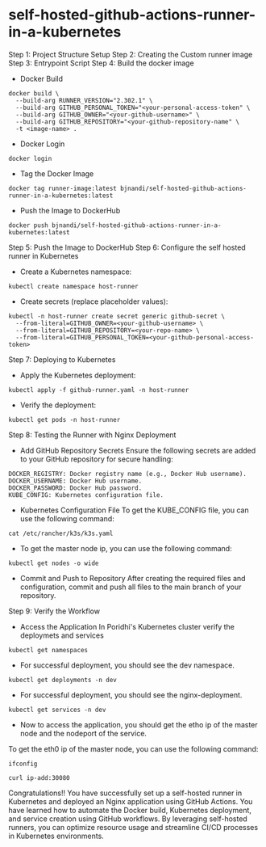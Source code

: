 # self-hosted-github-actions-runner-in-a-kubernetes

Step 1: Project Structure Setup
Step 2: Creating the Custom runner image
Step 3: Entrypoint Script
Step 4: Build the docker image
- Docker Build
```
docker build \
  --build-arg RUNNER_VERSION="2.302.1" \
  --build-arg GITHUB_PERSONAL_TOKEN="<your-personal-access-token" \
  --build-arg GITHUB_OWNER="<your-github-username>" \
  --build-arg GITHUB_REPOSITORY="<your-github-repository-name" \
  -t <image-name> .
```

- Docker Login
```
docker login
```
- Tag the Docker Image
```
docker tag runner-image:latest bjnandi/self-hosted-github-actions-runner-in-a-kubernetes:latest
```
- Push the Image to DockerHub
```
docker push bjnandi/self-hosted-github-actions-runner-in-a-kubernetes:latest
```
Step 5: Push the Image to DockerHub
Step 6: Configure the self hosted runner in Kubernetes
- Create a Kubernetes namespace:
```
kubectl create namespace host-runner
```
- Create secrets (replace placeholder values):
```
kubectl -n host-runner create secret generic github-secret \
  --from-literal=GITHUB_OWNER=<your-github-username> \
  --from-literal=GITHUB_REPOSITORY=<your-repo-name> \
  --from-literal=GITHUB_PERSONAL_TOKEN=<your-github-personal-access-token>
```
Step 7: Deploying to Kubernetes
- Apply the Kubernetes deployment:
```
kubectl apply -f github-runner.yaml -n host-runner
```
- Verify the deployment:
```
kubectl get pods -n host-runner
```
Step 8: Testing the Runner with Nginx Deployment

- Add GitHub Repository Secrets
Ensure the following secrets are added to your GitHub repository for secure handling:
```
DOCKER_REGISTRY: Docker registry name (e.g., Docker Hub username).
DOCKER_USERNAME: Docker Hub username.
DOCKER_PASSWORD: Docker Hub password.
KUBE_CONFIG: Kubernetes configuration file.
```

- Kubernetes Configuration File
To get the KUBE_CONFIG file, you can use the following command:
```
cat /etc/rancher/k3s/k3s.yaml
```
- To get the master node ip, you can use the following command:
```
kubectl get nodes -o wide
```
- Commit and Push to Repository
After creating the required files and configuration, commit and push all files to the main branch of your repository.

Step 9: Verify the Workflow
- Access the Application
In Poridhi's Kubernetes cluster verify the deploymets and services
```
kubectl get namespaces
````
- For successful deployment, you should see the dev namespace.
```
kubectl get deployments -n dev
```
- For successful deployment, you should see the nginx-deployment.
```
kubectl get services -n dev
```
- Now to access the application, you should get the etho ip of the master node and the nodeport of the service.

To get the eth0 ip of the master node, you can use the following command:
```
ifconfig
```

```
curl ip-add:30080
```

Congratulations!! You have successfully set up a self-hosted runner in Kubernetes and deployed an Nginx application using GitHub Actions. You have learned how to automate the Docker build, Kubernetes deployment, and service creation using GitHub workflows. By leveraging self-hosted runners, you can optimize resource usage and streamline CI/CD processes in Kubernetes environments.
